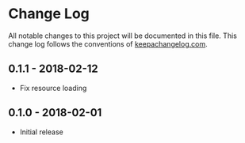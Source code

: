 # Change Log
All notable changes to this project will be documented in this file. This change log follows the conventions of [keepachangelog.com](http://keepachangelog.com/).

## 0.1.1 - 2018-02-12
- Fix resource loading

## 0.1.0 - 2018-02-01
- Initial release
